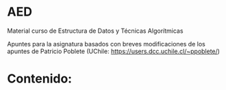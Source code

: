 # AED
Material curso de Estructura de Datos y Técnicas Algorítmicas

Apuntes para la asignatura basados con breves modificaciones de los apuntes de Patricio Poblete (UChile: https://users.dcc.uchile.cl/~ppoblete/)

# Contenido:

